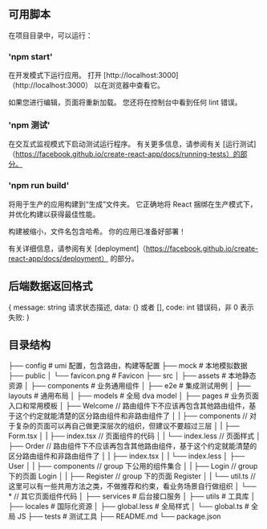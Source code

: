 ## 可用脚本

在项目目录中，可以运行：

### 'npm start'

在开发模式下运行应用。
打开 [http://localhost:3000]（http://localhost:3000） 以在浏览器中查看它。

如果您进行编辑，页面将重新加载。
您还将在控制台中看到任何 lint 错误。

### 'npm 测试'

在交互式监视模式下启动测试运行程序。
有关更多信息，请参阅有关 [运行测试]（https://facebook.github.io/create-react-app/docs/running-tests）的部分。

### 'npm run build'

将用于生产的应用构建到“生成”文件夹。
它正确地将 React 捆绑在生产模式下，并优化构建以获得最佳性能。

构建被缩小，文件名包含哈希。
你的应用已准备好部署！

有关详细信息，请参阅有关 [deployment]（https://facebook.github.io/create-react-app/docs/deployment） 的部分。

## 后端数据返回格式

{
  message: string 请求状态描述,
  data: {} 或者 [],
  code: int 错误码，非 0 表示失败:
}

## 目录结构

├── config                   # umi 配置，包含路由，构建等配置
├── mock                     # 本地模拟数据
├── public
│   └── favicon.png          # Favicon
├── src
│   ├── assets               # 本地静态资源
│   ├── components           # 业务通用组件
│   ├── e2e                  # 集成测试用例
│   ├── layouts              # 通用布局
│   ├── models               # 全局 dva model
│   ├── pages                # 业务页面入口和常用模板
│         ├── Welcome        // 路由组件下不应该再包含其他路由组件，基于这个约定就能清楚的区分路由组件和非路由组件了
│         |   ├── components // 对于复杂的页面可以再自己做更深层次的组织，但建议不要超过三层
│         |   ├── Form.tsx
│         |   ├── index.tsx  // 页面组件的代码
│         |   └── index.less // 页面样式
│         ├── Order          // 路由组件下不应该再包含其他路由组件，基于这个约定就能清楚的区分路由组件和非路由组件了
│         |   ├── index.tsx
│         |   └── index.less
│         ├── User
│         |   ├── components // group 下公用的组件集合
│         |   ├── Login      // group 下的页面 Login
│         |   ├── Register   // group 下的页面 Register
│         |   └── util.ts    // 这里可以有一些共用方法之类，不做推荐和约束，看业务场景自行做组织
│         └── *              // 其它页面组件代码
│   ├── services             # 后台接口服务
│   ├── utils                # 工具库
│   ├── locales              # 国际化资源
│   ├── global.less          # 全局样式
│   └── global.ts            # 全局 JS
├── tests                    # 测试工具
├── README.md
└── package.json
